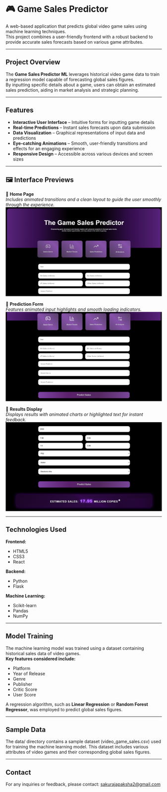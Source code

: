 # 🎮 Game Sales Predictor 

A web-based application that predicts global video game sales using machine learning techniques.  
This project combines a user-friendly frontend with a robust backend to provide accurate sales forecasts based on various game attributes.

---

##  Project Overview

The **Game Sales Predictor ML** leverages historical video game data to train a regression model capable of forecasting global sales figures.  
By inputting specific details about a game, users can obtain an estimated sales prediction, aiding in market analysis and strategic planning.

---

##  Features

- **Interactive User Interface** – Intuitive forms for inputting game details  
- **Real-time Predictions** – Instant sales forecasts upon data submission  
- **Data Visualization** – Graphical representations of input data and predictions  
- **Eye-catching Animations** – Smooth, user-friendly transitions and effects for an engaging experience  
- **Responsive Design** – Accessible across various devices and screen sizes  


---

## 🖼 Interface Previews

📌 **Home Page**  
*Includes animated transitions and a clean layout to guide the user smoothly through the experience.*  
![Home Page](https://github.com/samiho03/Game-Sales-Predictor-ML/blob/main/homepage)

📌 **Prediction Form**  
*Features animated input highlights and smooth loading indicators.*  
![Prediction Form](https://github.com/samiho03/Game-Sales-Predictor-ML/blob/main/PredictionForm)

📌 **Results Display**  
*Displays results with animated charts or highlighted text for instant feedback.*  
![Results Display](https://github.com/samiho03/Game-Sales-Predictor-ML/blob/main/Results)

---

## Technologies Used

**Frontend:**
- HTML5  
- CSS3  
- React 

**Backend:**
- Python  
- Flask  

**Machine Learning:**
- Scikit-learn  
- Pandas  
- NumPy  

---


## Model Training

The machine learning model was trained using a dataset containing historical sales data of video games.  
**Key features considered include:**
- Platform  
- Year of Release  
- Genre  
- Publisher  
- Critic Score  
- User Score  

A regression algorithm, such as **Linear Regression** or **Random Forest Regressor**, was employed to predict global sales figures.

---

## Sample Data


The data/ directory contains a sample dataset (video_game_sales.csv) used for training the machine learning model.
This dataset includes various attributes of video games and their corresponding global sales figures.

---

## Contact


For any inquiries or feedback, please contact:
sakurajapaksha2@gmail.com


